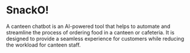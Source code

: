 # SnackO!
A canteen chatbot is an AI-powered tool that helps to automate and streamline the process of ordering food in a canteen or cafeteria. It is designed to provide a seamless experience for customers while reducing the workload for canteen staff.	
